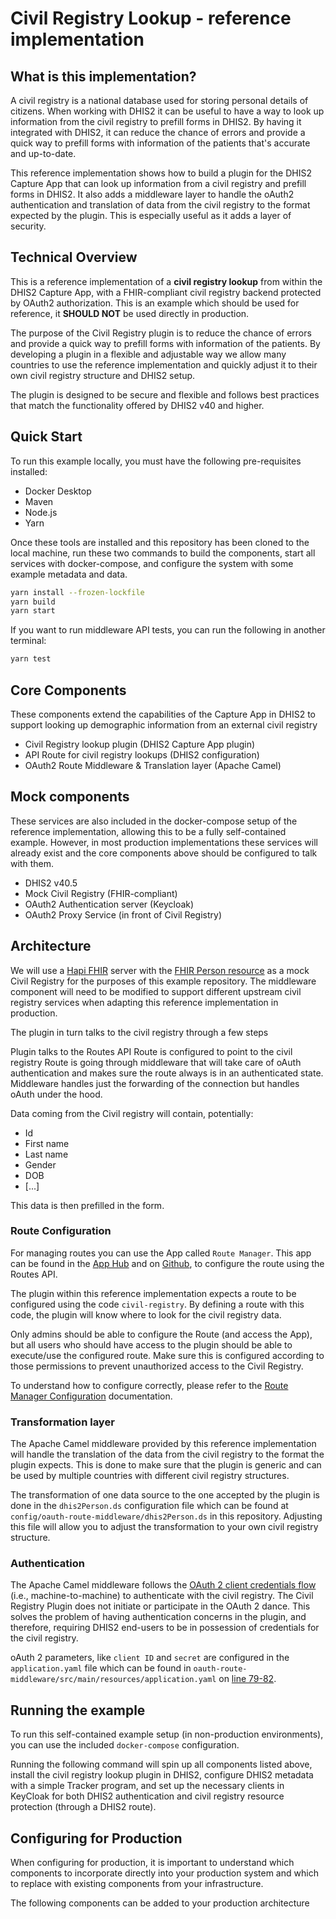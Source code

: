 # Civil Registry Lookup - reference implementation

## What is this implementation?

A civil registry is a national database used for storing personal details of citizens. When working with DHIS2 it can be useful to have a way to look up information from the civil registry to prefill forms in DHIS2. By having it integrated with DHIS2, it can reduce the chance of errors and provide a quick way to prefill forms with information of the patients that's accurate and up-to-date.

This reference implementation shows how to build a plugin for the DHIS2 Capture App that can look up information from a civil registry and prefill forms in DHIS2. It also adds a middleware layer to handle the oAuth2 authentication and translation of data from the civil registry to the format expected by the plugin. This is especially useful as it adds a layer of security. 

## Technical Overview

This is a reference implementation of a **civil registry lookup** from within the DHIS2 Capture App, with a FHIR-compliant civil registry backend protected by OAuth2 authorization.  This is an example which should be used for reference, it **SHOULD NOT** be used directly in production.

The purpose of the Civil Registry plugin is to reduce the chance of errors and provide a quick way to prefill forms with information of the patients. By developing a plugin in a flexible and adjustable way we allow many countries to use the reference implementation and quickly adjust it to their own civil registry structure and DHIS2 setup. 

The plugin is designed to be secure and flexible and follows best practices that match the functionality offered by DHIS2 v40 and higher.


## Quick Start

To run this example locally, you must have the following pre-requisites installed:

* Docker Desktop
* Maven
* Node.js
* Yarn

Once these tools are installed and this repository has been cloned to the local machine, run these two commands to build the components, start all services with docker-compose, and configure the system with some example metadata and data.

```sh
yarn install --frozen-lockfile
yarn build
yarn start
```

If you want to run middleware API tests, you can run the following in another terminal:

```sh
yarn test
```

## Core Components

These components extend the capabilities of the Capture App in DHIS2 to support looking up demographic information from an external civil registry

* Civil Registry lookup plugin (DHIS2 Capture App plugin)
* API Route for civil registry lookups (DHIS2 configuration)
* OAuth2 Route Middleware & Translation layer (Apache Camel)

## Mock components

These services are also included in the docker-compose setup of the reference implementation, allowing this to be a fully self-contained example.  However, in most production implementations these services will already exist and the core components above should be configured to talk with them.

* DHIS2 v40.5
* Mock Civil Registry (FHIR-compliant)
* OAuth2 Authentication server (Keycloak)
* OAuth2 Proxy Service (in front of Civil Registry)

## Architecture

We will use a [Hapi FHIR](https://hapifhir.io/) server with the [FHIR Person resource](https://www.hl7.org/fhir/person.html) as a mock Civil Registry for the purposes of this example repository.  The middleware component will need to be modified to support different upstream civil registry services when adapting this reference implementation in production.

The plugin in turn talks to the civil registry through a few steps

Plugin talks to the Routes API
Route is configured to point to the civil registry
Route is going through middleware that will take care of oAuth authentication and makes sure the route always is in an authenticated state. 
Middleware handles just the forwarding of the connection but handles oAuth under the hood.

Data coming from the Civil registry will contain, potentially:
- Id
- First name
- Last name
- Gender
- DOB
- [...]

This data is then prefilled in the form.

### Route Configuration
For managing routes you can use the App called `Route Manager`. This app can be found in the [App Hub](https://apps.dhis2.org/app/5dbe9ab8-46bd-411e-b22f-905f08a81d78) and on [Github](https://github.com/dhis2/route-manager-app), to configure the route using the Routes API. 

The plugin within this reference implementation expects a route to be configured using the code `civil-registry`. By defining a route with this code, the plugin will know where to look for the civil registry data.

Only admins should be able to configure the Route (and access the App), but all users who should have access to the plugin should be able to execute/use the configured route. Make sure this is configured according to those permissions to prevent unauthorized access to the Civil Registry.

To understand how to configure correctly, please refer to the [Route Manager Configuration](./routes.md) documentation.

### Transformation layer
The Apache Camel middleware provided by this reference implementation will handle the translation of the data from the civil registry to the format the plugin expects. This is done to make sure that the plugin is generic and can be used by multiple countries with different civil registry structures.

The transformation of one data source to the one accepted by the plugin is done in the `dhis2Person.ds` configuration file which can be found at `config/oauth-route-middleware/dhis2Person.ds` in this repository. Adjusting this file will allow you to adjust the transformation to your own civil registry structure.

### Authentication
The Apache Camel middleware follows the [OAuth 2 client credentials flow](https://auth0.com/docs/get-started/authentication-and-authorization-flow/client-credentials-flow) (i.e., machine-to-machine) to authenticate with the civil registry. The Civil Registry Plugin does not initiate or participate in the OAuth 2 dance. This solves the problem of having authentication concerns in the plugin, and therefore, requiring DHIS2 end-users to be in possession of credentials for the civil registry.

oAuth 2 parameters, like `client ID` and `secret` are configured in the `application.yaml` file which can be found in `oauth-route-middleware/src/main/resources/application.yaml` on [line 79-82](https://github.com/dhis2/reference-civil-registry-lookup/blob/main/oauth-route-middleware/src/main/resources/application.yaml#L79-L82). 

## Running the example

To run this self-contained example setup (in non-production environments), you can use the included `docker-compose` configuration.

Running the following command will spin up all components listed above, install the civil registry lookup plugin in DHIS2, configure DHIS2 metadata with a simple Tracker program, and set up the necessary clients in KeyCloak for both DHIS2 authentication and civil registry resource protection (through a DHIS2 route).

## Configuring for Production

When configuring for production, it is important to understand which components to incorporate directly into your production system and which to replace with existing components from your infrastructure.

The following components can be added to your production architecture 

